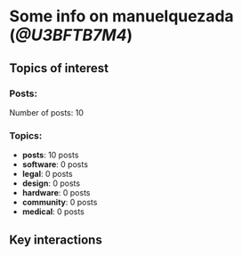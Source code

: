 # Some info on manuelquezada (_@U3BFTB7M4_)


## Topics of interest

### Posts: 

Number of posts: 10

### Topics:

* __posts__: 10 posts
* __software__: 0 posts
* __legal__: 0 posts
* __design__: 0 posts
* __hardware__: 0 posts
* __community__: 0 posts
* __medical__: 0 posts

## Key interactions 

